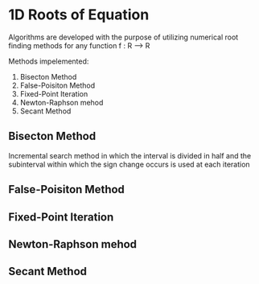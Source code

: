 # 1D Roots of Equation

Algorithms are developed with the purpose of utilizing numerical root finding methods for any function f : R ⟶ R

Methods impelemented:

1. Bisecton Method
2. False-Poisiton Method
3. Fixed-Point Iteration
4. Newton-Raphson mehod
5. Secant Method

## Bisecton Method

Incremental search method in which the interval is divided in half and the subinterval within which the sign change occurs is used at each iteration

## False-Poisiton Method

## Fixed-Point Iteration

## Newton-Raphson mehod

## Secant Method
